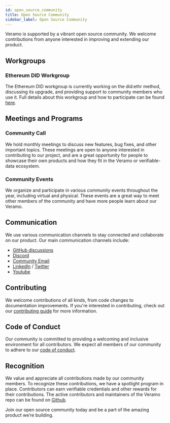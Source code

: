 ```yaml
---
id: open_source_community
title: Open Source Community
sidebar_label: Open Source Community
---
```


Veramo is supported by a vibrant open source community. We welcome contributions from anyone interested in improving and extending our product.

## Workgroups
### Ethereum DID Workgroup
The Ethereum DID workgroup is currently working on the did:ethr method, discussing its upgrade, and providing support to community members who use it. Full details about this workgroup and how to participate can be found [here](https://github.com/veramolabs/did-eth).

## Meetings and Programs
### Community Call
We hold monthly meetings to discuss new features, bug fixes, and other important topics. These meetings are open to anyone interested in contributing to our project, and are a great opportunity for people to showcase their own products and how they fit in the Veramo or verifiable-data ecosystem.

### Community Events
We organize and participate in various community events throughout the year, including virtual and physical. These events are a great way to meet other members of the community and have more people learn about our Veramo.

## Communication
We use various communication channels to stay connected and collaborate on our product. Our main communication channels include:
* [GitHub discussions](https://github.com/uport-project/veramo/discussions)
* [Discord](http://discord.gg/rhmDv85axQ)
* [Community Email](mailto:hello@veramo.io)
* [LinkedIn](https://www.linkedin.com/company/veramo) / [Twitter](https://twitter.com/veramolabs)
* [Youtube](https://www.youtube.com/@veramolabs)


## Contributing
We welcome contributions of all kinds, from code changes to documentation improvements. If you're interested in contributing, check out our [contributing guide](./contribute) for more information.

## Code of Conduct
Our community is committed to providing a welcoming and inclusive environment for all contributors. We expect all members of our community to adhere to our [code of conduct](https://github.com/uport-project/veramo/blob/next/CODE_OF_CONDUCT.md).

## Recognition
We value and appreciate all contributions made by our community members. To recognize these contributions, we have a spotlight program in place. Contributors can earn verifiable credentials and other rewards for their contributions.
The active contributors and maintainers of the Veramo repo can be found on [Github](https://github.com/uport-project/veramo/graphs/contributors).

Join our open source community today and be a part of the amazing product we’re building.


